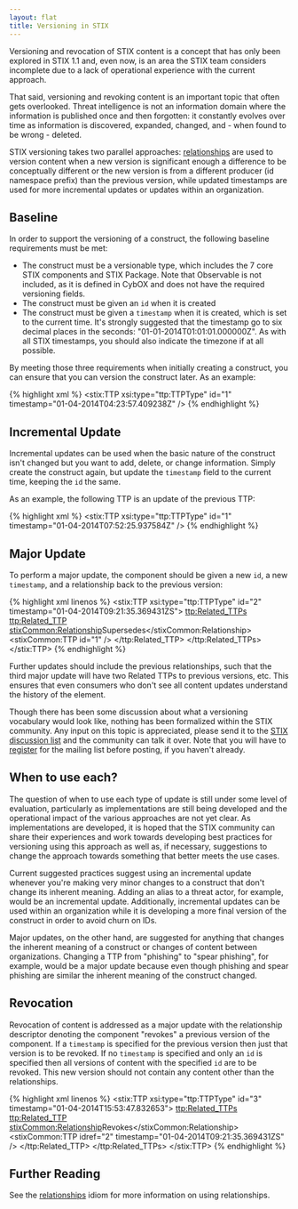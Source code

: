 ```yaml
---
layout: flat
title: Versioning in STIX
---
```


Versioning and revocation of STIX content is a concept that has only been explored in STIX 1.1 and, even now, is an area the STIX team considers incomplete due to a lack of operational experience with the current approach.

That said, versioning and revoking content is an important topic that often gets overlooked. Threat intelligence is not an information domain where the information is published once and then forgotten: it constantly evolves over time as information is discovered, expanded, changed, and - when found to be wrong - deleted.

STIX versioning takes two parallel approaches: [relationships](../relationships) are used to version content when a new version is significant enough a difference to be conceptually different or the new version is from a different producer (id namespace prefix) than the previous version, while updated timestamps are used for more incremental updates or updates within an organization.

## Baseline

In order to support the versioning of a construct, the following baseline requirements must be met:

* The construct must be a versionable type, which includes the 7 core STIX components and STIX Package. Note that Observable is not included, as it is defined in CybOX and does not have the required versioning fields.
* The construct must be given an `id` when it is created
* The construct must be given a `timestamp` when it is created, which is set to the current time. It's strongly suggested that the timestamp go to six decimal places in the seconds: "01-01-2014T01:01:01.000000Z". As with all STIX timestamps, you should also indicate the timezone if at all possible.

By meeting those three requirements when initially creating a construct, you can ensure that you can version the construct later. As an example:

{% highlight xml %}
<stix:TTP xsi:type="ttp:TTPType" id="1" timestamp="01-04-2014T04:23:57.409238Z" />
{% endhighlight %}

## Incremental Update

Incremental updates can be used when the basic nature of the construct isn't changed but you want to add, delete, or change information. Simply create the construct again, but update the `timestamp` field to the current time, keeping the `id` the same.

As an example, the following TTP is an update of the previous TTP:

{% highlight xml %}
<stix:TTP xsi:type="ttp:TTPType" id="1" timestamp="01-04-2014T07:52:25.937584Z" />
{% endhighlight %}

## Major Update

To perform a major update, the component should be given a new `id`, a new `timestamp`, and a relationship back to the previous version:

{% highlight xml linenos %}
<stix:TTP xsi:type="ttp:TTPType" id="2" timestamp="01-04-2014T09:21:35.369431ZS">
  <ttp:Related_TTPs>
    <ttp:Related_TTP>
      <stixCommon:Relationship>Supersedes</stixCommon:Relationship>
      <stixCommon:TTP id="1" />
    </ttp:Related_TTP>
  </ttp:Related_TTPs>
</stix:TTP>
{% endhighlight %}

Further updates should include the previous relationships, such that the third major update will have two Related TTPs to previous versions, etc. This ensures that even consumers who don't see all content updates understand the history of the element.

Though there has been some discussion about what a versioning vocabulary would look like, nothing has been formalized within the STIX community. Any input on this topic is appreciated, please send it to the <a href="mailto:stix-discussion-list@lists.mitre.org">STIX discussion list</a> and the community can talk it over. Note that you will have to [register](http://stix.mitre.org/community/registration.html) for the mailing list before posting, if you haven't already.

## When to use each?

The question of when to use each type of update is still under some level of evaluation, particularly as implementations are still being developed and the operational impact of the various approaches are not yet clear. As implementations are developed, it is hoped that the STIX community can share their experiences and work towards developing best practices for versioning using this approach as well as, if necessary, suggestions to change the approach towards something that better meets the use cases.

Current suggested practices suggest using an incremental update whenever you're making very minor changes to a construct that don't change its inherent meaning. Adding an alias to a threat actor, for example, would be an incremental update. Additionally, incremental updates can be used within an organization while it is developing a more final version of the construct in order to avoid churn on IDs.

Major updates, on the other hand, are suggested for anything that changes the inherent meaning of a construct or changes of content between organizations. Changing a TTP from "phishing" to "spear phishing", for example, would be a major update because even though phishing and spear phishing are similar the inherent meaning of the construct changed.

## Revocation

Revocation of content is addressed as a major update with the relationship descriptor denoting the component "revokes" a previous version of the component. If a `timestamp` is specified for the previous version then just that version is to be revoked. If no `timestamp` is specified and only an `id` is specified then all versions of content with the specified `id` are to be revoked. This new version should not contain any content other than the relationships.

{% highlight xml linenos %}
<stix:TTP xsi:type="ttp:TTPType" id="3" timestamp="01-04-2014T15:53:47.832653">
  <ttp:Related_TTPs>
    <ttp:Related_TTP>
      <stixCommon:Relationship>Revokes</stixCommon:Relationship>
      <stixCommon:TTP idref="2" timestamp="01-04-2014T09:21:35.369431ZS" />
    </ttp:Related_TTP>
  </ttp:Related_TTPs>
</stix:TTP>
{% endhighlight %}

## Further Reading

See the [relationships](../relationships) idiom for more information on using relationships.
